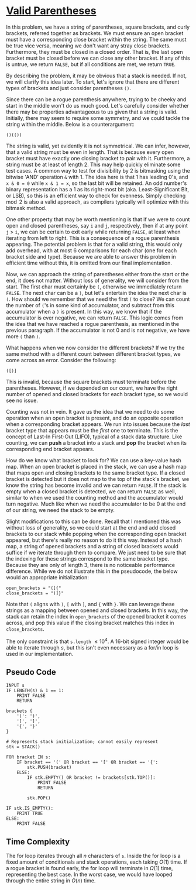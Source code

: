 # [Valid Parentheses](https://leetcode.com/problems/valid-parentheses)

In this problem, we have a string of parentheses, square brackets, and curly brackets, referred together as brackets. We must ensure an open bracket must have a corresponding close bracket within the string. The same must be true vice versa, meaning we don't want any stray close brackets. Furthermore, they must be closed in a closed order. That is, the last open bracket must be closed before we can close any other bracket. If any of this is untrue, we return `FALSE`, but if all conditions are met, we return `TRUE`.

By describing the problem, it may be obvious that a stack is needed. If not, we will clarify this idea later. To start, let's ignore that there are different types of brackets and just consider parentheses `()`. 

Since there can be a rogue parenthesis anywhere, trying to be cheeky and start in the middle won't do us much good. Let's carefully consider whether there may be properties advantageous to us given that a string is valid. Initially, there may seem to require some symmetry, and we could tackle the string within the middle. Below is a counterargument:

```
()(())
```

The string is valid, yet evidently it is not symmetrical. We can infer, however, that a valid string must be even in length. That is because every open bracket must have exactly one closing bracket to pair with it. Furthermore, a string must be at least of length $2$. This may help quickly eliminate some test cases. A common way to test for divisibility by $2$ is bitmasking using the bitwise 'AND' operation `&` with $1$. The idea here is that $1$ has leading $0$'s, and `x & 0 = 0` while `x & 1 = x`, so the last bit will be retained. An odd number's binary representation has a $1$ as its right-most bit (aka. Least-Significant Bit, or LSB), so this is an efficient way to check for evenness. Simply checking $\mod 2$ is also a valid approach, as compilers typically will optimize with this bitmask method.

One other property that may be worth mentioning is that if we were to count open and closed parentheses, say `i` and `j`, respectively, then if at any point `j` > `i`, we can be certain to exit early while returning `FALSE`, at least when iterating from left to right. This is a consequence of a rogue parenthesis appearing. The potential problem is that for a valid string, this would only add overhead, with at most $6$ comparisons for each char (one for each bracket side and type). Because we are able to answer this problem in efficient time without this, it is omitted from our final implementation.

Now, we can approach the string of parentheses either from the start or the end, it does not matter. Without loss of generality, we will consider from the start. The first char must certainly be `(`, otherwise we immediately return `FALSE`. The next char can be a `)`, but let's entertain the idea the next char is `(`. How should we remember that we need the first `(` to close? We can count the number of `(`'s in some kind of accumulator, and subtract from this accumulator when a `)` is present. In this way, we know that if the accumulator is ever negative, we can return `FALSE`. This logic comes from the idea that we have reached a rogue parenthesis, as mentioned in the previous paragraph. If the accumulator is not $0$ and is not negative, we have more `(` than `)`.

What happens when we now consider the different brackets? If we try the same method with a different count between different bracket types, we come across an error. Consider the following:

```
([)]
```

This is invalid, because the square brackets must terminate before the parentheses. However, if we depended on our count, we have the right number of opened and closed brackets for each bracket type, so we would see no issue.

Counting was not in vein. It gave us the idea that we need to do some operation when an open bracket is present, and do an opposite operation when a corresponding bracket appears. We run into issues because the *last* bracket type that appears must be the *first* one to terminate. This is the concept of Last-In First-Out (LIFO), typical of a stack data structure. Like counting, we can **push** a bracket into a stack and **pop** the bracket when its corresponding end bracket appears.

How do we know what bracket to look for? We can use a key-value hash map. When an open bracket is placed in the stack, we can use a hash map that maps open and closing brackets to the same bracket type. If a closed bracket is detected but it does not map to the top of the stack's bracket, we know the string has become invalid and we can return `FALSE`. If the stack is empty when a closed bracket is detected, we can return `FALSE` as well, similar to when we used the counting method and the accumulator would turn negative. Much like when we need the accumulator to be $0$ at the end of our string, we need the stack to be empty.

Slight modifications to this can be done. Recall that I mentioned this was without loss of generality, so we could start at the end and add closed brackets to our stack while popping when the corresponding open bracket appeared, but there's really no reason to do it this way. Instead of a hash map, a string of opened brackets and a string of closed brackets would suffice if we iterate through them to compare. We just need to be sure that the indexing for these strings correspond to the same bracket type. Because they are only of length $3$, there is no noticeable performance difference. While we do not illustrate this in the pseudocode, the below would an appropriate initialization:

```
open_brackets = "([{"
close_brackets = ")]}"
```

Note that `(` aligns with `)`, `[` with `]`, and `{` with `}`. We can leverage these strings as a mapping between opened and closed brackets. In this way, the stack can retain the index in `open_brackets` of the opened bracket it comes across, and pop this value if the closing bracket matches this index in `close_brackets`.

The only constraint is that `s.length` $\leq 10^4$. A $16$-bit signed integer would be able to iterate through $s$, but this isn't even necessary as a for/in loop is used in our implementation.

## Pseudo Code
```
INPUT s
IF LENGTH(s) & 1 == 1:
    PRINT FALSE
    RETURN

brackets {
    '(': ')',
    '[', ']',
    '{', '}'
}

# Represents stack initialization; cannot easily represent
stk = STACK()

FOR bracket IN s:
    IF bracket == '(' OR bracket == '[' OR bracket == '{':
        stk.PUSH(bracket)
    ELSE:
        IF stk.EMPTY() OR bracket != brackets[stk.TOP()]:
            PRINT FALSE
            RETURN
        
        stk.POP()

IF stk.IS_EMPTY():
    PRINT TRUE
ELSE:
    PRINT FALSE
```

## Time Complexity
The for loop iterates through all $n$ characters of `s`. Inside the for loop is a fixed amount of conditionals and stack operations, each taking $O(1)$ time. If a rogue bracket is found early, the for loop will terminate in $\Omega(1)$ time, representing the best case. In the worst case, we would have looped through the entire string in $O(n)$ time.
